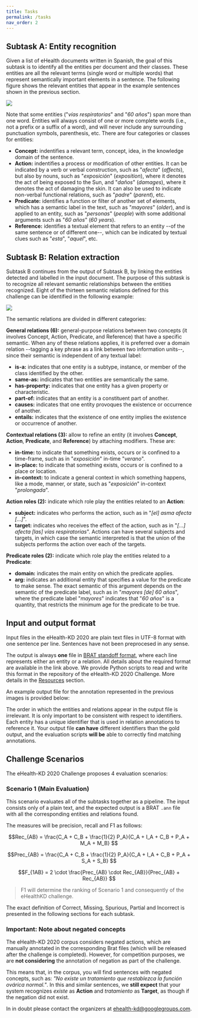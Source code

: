 ```yaml
---
title: Tasks
permalink: /tasks
nav_order: 2
---
```


## Subtask A: Entity recognition

Given a list of eHealth documents written in Spanish, the goal of this subtask is to identify all the entities per document and their classes. These entities are all the relevant terms (single word or multiple words) that represent semantically important elements in a sentence. The following figure shows the relevant entities that appear in the example sentences shown in the previous section.

![](img/task_a.png)

Note that some entities ("*vías respiratorias*" and "*60 años*") span more than one word. Entities will always consist of one or more complete words (i.e., not a prefix or a suffix of a word), and will never include any surrounding punctuation symbols, parenthesis, etc.
There are four categories or classes for entities:

* **Concept:** indentifies a relevant term, concept, idea, in the knowledge domain of the sentence.
* **Action:** indentifies a process or modification of other entities. It can be indicated by a verb or verbal construction, such as "*afecta*" (*affects*), but also by nouns, such as "*exposición*" (*exposition*), where it denotes the act of being exposed to the Sun, and "*daños*" (*damages*), where it denotes the act of damaging the skin. It can also be used to indicate non-verbal functional relations, such as "*padre*" (*parent*), etc.
* **Predicate:** identifies a function or filter of another set of elements, which has a semantic label in the text, such as "*mayores*" (*older*), and is applied to an entity, such as "*personas*" (*people*) with some additional arguments such as "*60 años*" (*60 years*).
* **Reference:** identifies a textual element that refers to an entity --of the same sentence or of different one--, which can be indicated by textual clues such as "*esta*", "*aquel*", etc.

## Subtask B: Relation extraction

Subtask B continues from the output of Subtask B, by linking the entities detected and labelled in the input document. The purpose of this subtask is to recognize all relevant semantic relationships between the entities recognized. Eight of the thirteen semantic relations defined for this challenge can be identified in the following example:

![](img/task_b.png)

The semantic relations are divided in different categories:

**General relations (6):** general-purpose relations between two concepts (it involves Concept, Action, Predicate, and Reference) that have a specific semantic. When any of these relations applies, it is preferred over a domain relation --tagging a key phrase as a link between two information units--, since their
semantic is independent of any textual label:

* **is-a:** indicates that one entity is a subtype, instance, or member of the class identified by the other.
* **same-as:** indicates that two entities are semantically the same.
* **has-property:** indicates that one entity has a given property or characteristic.
* **part-of:** indicates that an entity is a constituent part of another.
* **causes:** indicates that one entity provoques the existence or occurrence of another.
* **entails:** indicates that the existence of one entity implies the existence or occurrence of another.

**Contextual relations (3):** allow to refine an entity (it involves **Concept**, **Action**, **Predicate**, and **Reference**) by attaching modifiers. These are:

* **in-time:** to indicate that something exists, occurs or is confined to a time-frame, such as in "*exposición*" in-time "*verano*".
* **in-place:** to indicate that something exists, occurs or is confined to a place or location.
* **in-context:** to indicate a general context in which something happens, like a mode, manner, or state, such as "*exposición*" in-context "*prolongada*".

**Action roles (2):** indicate which role play the entities related to an **Action**:

* **subject:** indicates who performs the action, such as in "*[el] asma afecta [...]*".
* **target:** indicates who receives the effect of the action, such as in "*[...] afecta [las] vías respiratorias*".
Actions can have several subjects and targets, in which case the semantic interpreted is that the union of the subjects performs the action over each of the targets.

**Predicate roles (2):** indicate which role play the entities related to a **Predicate**:

* **domain:** indicates the main entity on which the predicate applies.
* **arg:** indicates an additional entity that specifies a value for the predicate to make sense. The exact semantic of this argument depends on the semantic of the predicate label, such as in "*mayores [de] 60 años*", where the predicate label "*mayores*" indicates that "*60 años*" is a quantity, that restricts the minimum age for the predicate to be true.

## Input and output format

Input files in the eHealth-KD 2020 are plain text files in UTF-8 format with one sentence per line.
Sentences have not been preprocesed in any sense.

The output is always **one** file in [BRAT standoff format](https://brat.nlplab.org/standoff.html), where each line represents either an entity or a relation. All details about the required format are available in the link above. We provide Python scripts to read and write this format in the repository of the eHealth-KD 2020 Challenge. More details in the [Resources](https://knowlede-learning.github.io/ehealthkd-2020/resources/) section.

An example output file for the annotation represented in the previous images is provided below:

<script class="sample" src="https://gist-it.appspot.com/github/knowledge-learning/ehealthkd-2020/blob/master/data/example/example.ann?footer=minimal"></script>

The order in which the entities and relations appear in the output file is irrelevant. It is only important to be consistent with respect to identifiers. Each entity has a unique identifier that is used in relation annotations to reference it. Your output file **can have** different identifiers than the gold output, and the evaluation scripts **will be** able to correctly find matching annotations.

## Challenge Scenarios

The eHealth-KD 2020 Challenge proposes 4 evaluation scenarios:

### Scenario 1 (Main Evaluation)

This scenario evaluates all of the subtasks together as a pipeline. The input consists only of a plain text, and the expected output is a BRAT `.ann` file with all the corresponding entities and relations found.

The measures will be precision, recall and F1 as follows:

$$Rec_{AB} = \frac{C_A + C_B + \frac{1}{2} P_A}{C_A + I_A + C_B + P_A + M_A + M_B} $$

$$Prec_{AB} = \frac{C_A + C_B + \frac{1}{2} P_A}{C_A + I_A + C_B + P_A + S_A + S_B} $$

$$F_{1AB} = 2 \cdot \frac{Prec_{AB} \cdot Rec_{AB}}{Prec_{AB} + Rec_{AB}} $$

> F1 will determine the ranking of Scenario 1 and consequently of the eHealthKD challenge.

The exact definition of Correct, Missing, Spurious, Partial and Incorrect is presented in the following sections for each subtask.




### Important: Note about negated concepts

The eHealth-KD 2020 corpus considers negated actions, which are manually annotated in the corresponding Brat files (which will be released after the challenge is completed). However, for competition purposes, we are **not considering** the annotation of negation as part of the challenge.

This means that, in the corpus, you will find sentences with negated concepts, such as: _"No existe un tratamiento que restablezca la función ovárica normal."_. In this and similar sentences, we **still expect** that your system recognizes _existe_ as **Action** and _tratamiento_ as **Target**, as though if the negation did not exist.

In in doubt please contact the organizers at [ehealth-kd@googlegroups.com](mailto:ehealth-kd@googlegroups.com).
